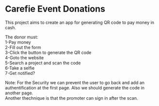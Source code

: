 # Carefie Event Donations

This project aims to create an app for generating QR code to pay money in cash.

The donor must:  
  1-Pay money  
  2-Fill out the form  
  3-Click the button to generate the QR code  
  4-Goto the website   
  5-Search a project and scan the code  
  6-Take a selfie  
  7-Get notified?  

Note: For the Security we can prevent the user to go back and add an authentification at the first page. Also we should generate the code in another page.  
Another thechnique is that the promoter can sign in after the scan.